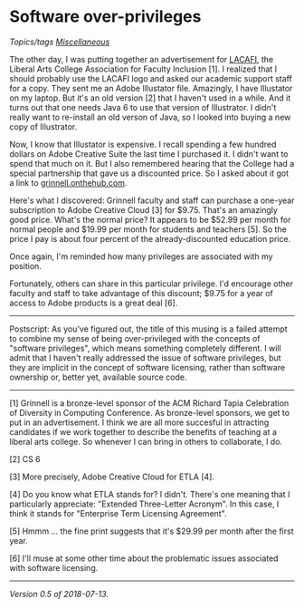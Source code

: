 Software over-privileges
========================

*Topics/tags [Miscellaneous](index-misc)*

The other day, I was putting together an advertisement for
[LACAFI](http://web.grinnell.edu/science/lacafi), the Liberal Arts College
Association for Faculty Inclusion [1].  I realized that I should probably
use the LACAFI logo and asked our academic support staff for a copy.  They
sent me an Adobe Illustator file.  Amazingly, I have Illustator on my
laptop.  But it's an old version [2] that I haven't used in a while.  And
it turns out that one needs Java 6 to use that version of Illustrator.
I didn't really want to re-install an old verson of Java, so I looked
into buying a new copy of Illustrator.

Now, I know that Illustator is expensive.  I recall spending a few hundred
dollars on Adobe Creative Suite the last time I purchased it.
I didn't want to spend that much on it.  But I also remembered
hearing that the College had a special partnership that gave
us a discounted price.  So I asked about it got a link to
[grinnell.onthehub.com](https://grinnell.onthehub.com/).

Here's what I discovered: Grinnell faculty and staff can purchase a
one-year subscription to Adobe Creative Cloud [3] for $9.75.  That's an
amazingly good price.  What's the normal price?  It appears to be $52.99
per month for normal people and $19.99 per month for students and teachers
[5].  So the price I pay is about four percent of the already-discounted
education price.

Once again, I'm reminded how many privileges are associated with my position.

Fortunately, others can share in this particular privilege.  I'd encourage
other faculty and staff to take advantage of this discount; $9.75 for
a year of access to Adobe products is a great deal [6].

---

Postscript: As you've figured out, the title of this musing is a failed
attempt to combine my sense of being over-privileged with the concepts
of "software privileges", which means something completely different.  I
will admit that I haven't really addressed the issue of software privileges,
but they are implicit in the concept of software licensing, rather than
software ownership or, better yet, available source code.

---

[1] Grinnell is a bronze-level sponsor of the ACM Richard Tapia
Celebration of Diversity in Computing Conference.  As bronze-level
sponsors, we get to put in an advertisement.  I think we are all more
succesful in attracting candidates if we work together to describe the
benefits of teaching at a liberal arts college.  So whenever I can 
bring in others to collaborate, I do.

[2] CS 6

[3] More precisely, Adobe Creative Cloud for ETLA [4].

[4] Do you know what ETLA stands for?  I didn't.  There's one meaning
that I particularly appreciate: "Extended Three-Letter Acronym".  In
this case, I think it stands for "Enterprise Term Licensing Agreement".

[5] Hmmm ... the fine print suggests that it's $29.99 per month after
the first year.

[6] I'll muse at some other time about the problematic issues associated 
with software licensing.

---

*Version 0.5 of 2018-07-13.*
